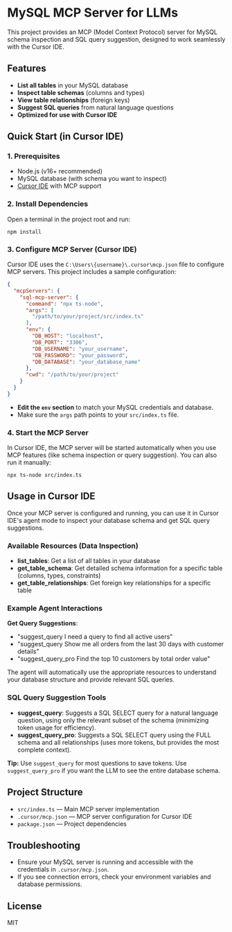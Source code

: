 # MySQL MCP Server for LLMs
This project provides an MCP (Model Context Protocol) server for MySQL schema inspection and SQL query suggestion, designed to work seamlessly with the Cursor IDE.

## Features
- **List all tables** in your MySQL database
- **Inspect table schemas** (columns and types)
- **View table relationships** (foreign keys)
- **Suggest SQL queries** from natural language questions
- **Optimized for use with Cursor IDE**

## Quick Start (in Cursor IDE)

### 1. Prerequisites
- Node.js (v16+ recommended)
- MySQL database (with schema you want to inspect)
- [Cursor IDE](https://www.cursor.so/) with MCP support

### 2. Install Dependencies
Open a terminal in the project root and run:

```
npm install
```

### 3. Configure MCP Server (Cursor IDE)

Cursor IDE uses the `C:\Users\{username}\.cursor\mcp.json` file to configure MCP servers. This project includes a sample configuration:

```json
{
  "mcpServers": {
    "sql-mcp-server": {
      "command": "npx ts-node",
      "args": [
        "/path/to/your/project/src/index.ts"
      ],
      "env": {
        "DB_HOST": "localhost",
        "DB_PORT": "3306",
        "DB_USERNAME": "your_username",
        "DB_PASSWORD": "your_password",
        "DB_DATABASE": "your_database_name"
      },
      "cwd": "/path/to/your/project"
    }
  }
}
```

- **Edit the `env` section** to match your MySQL credentials and database.
- Make sure the `args` path points to your `src/index.ts` file.

### 4. Start the MCP Server

In Cursor IDE, the MCP server will be started automatically when you use MCP features (like schema inspection or query suggestion). You can also run it manually:

```
npx ts-node src/index.ts
```

## Usage in Cursor IDE
Once your MCP server is configured and running, you can use it in Cursor IDE's agent mode to inspect your database schema and get SQL query suggestions.

### Available Resources (Data Inspection)

- **list_tables**: Get a list of all tables in your database
- **get_table_schema**: Get detailed schema information for a specific table (columns, types, constraints)
- **get_table_relationships**: Get foreign key relationships for a specific table

### Example Agent Interactions

 **Get Query Suggestions**:
   - "suggest_query I need a query to find all active users"
   - "suggest_query Show me all orders from the last 30 days with customer details"
   - "suggest_query_pro Find the top 10 customers by total order value"

The agent will automatically use the appropriate resources to understand your database structure and provide relevant SQL queries.


### SQL Query Suggestion Tools

- **suggest_query**: Suggests a SQL SELECT query for a natural language question, using only the relevant subset of the schema (minimizing token usage for efficiency).
- **suggest_query_pro**: Suggests a SQL SELECT query using the FULL schema and all relationships (uses more tokens, but provides the most complete context).

**Tip:** Use `suggest_query` for most questions to save tokens. Use `suggest_query_pro` if you want the LLM to see the entire database schema.

## Project Structure
- `src/index.ts` — Main MCP server implementation
- `.cursor/mcp.json` — MCP server configuration for Cursor IDE
- `package.json` — Project dependencies

## Troubleshooting
- Ensure your MySQL server is running and accessible with the credentials in `.cursor/mcp.json`.
- If you see connection errors, check your environment variables and database permissions.

## License
MIT 
